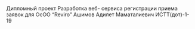 Дипломный проект Разработка веб- сервиса регистрации приема заявок для ОсОО “Reviro” 
Ашимов Адилет Маматалиевич ИСТТ(дот)-1-19

